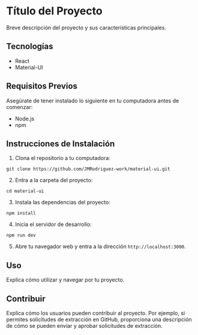 # Título del Proyecto

Breve descripción del proyecto y sus características principales.

## Tecnologías

- React
- Material-UI

## Requisitos Previos

Asegúrate de tener instalado lo siguiente en tu computadora antes de comenzar:

- Node.js
- npm

## Instrucciones de Instalación

1. Clona el repositorio a tu computadora:

```git clone https://github.com/JMRodriguez-work/material-ui.git```

2. Entra a la carpeta del proyecto:

```cd material-ui```

3. Instala las dependencias del proyecto:

```npm install```

4. Inicia el servidor de desarrollo:

```npm run dev```

5. Abre tu navegador web y entra a la dirección `http://localhost:3000`.

## Uso

Explica cómo utilizar y navegar por tu proyecto.

## Contribuir

Explica cómo los usuarios pueden contribuir al proyecto. Por ejemplo, si permites solicitudes de extracción en GitHub, proporciona una descripción de cómo se pueden enviar y aprobar solicitudes de extracción.
